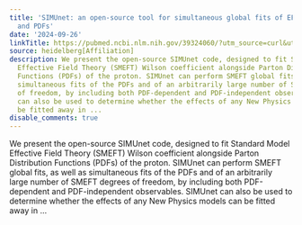```yaml
---
title: 'SIMUnet: an open-source tool for simultaneous global fits of EFT Wilson coefficients
  and PDFs'
date: '2024-09-26'
linkTitle: https://pubmed.ncbi.nlm.nih.gov/39324060/?utm_source=curl&utm_medium=rss&utm_campaign=pubmed-2&utm_content=1FakS-2QOkCT8HsMOQP1bCRQ4YzyumYOmxmF0moLsQ3dFB1E9V&fc=20220326224207&ff=20240926193917&v=2.18.0.post9+e462414
source: heidelberg[Affiliation]
description: We present the open-source SIMUnet code, designed to fit Standard Model
  Effective Field Theory (SMEFT) Wilson coefficient alongside Parton Distribution
  Functions (PDFs) of the proton. SIMUnet can perform SMEFT global fits, as well as
  simultaneous fits of the PDFs and of an arbitrarily large number of SMEFT degrees
  of freedom, by including both PDF-dependent and PDF-independent observables. SIMUnet
  can also be used to determine whether the effects of any New Physics models can
  be fitted away in ...
disable_comments: true
---
```

We present the open-source SIMUnet code, designed to fit Standard Model Effective Field Theory (SMEFT) Wilson coefficient alongside Parton Distribution Functions (PDFs) of the proton. SIMUnet can perform SMEFT global fits, as well as simultaneous fits of the PDFs and of an arbitrarily large number of SMEFT degrees of freedom, by including both PDF-dependent and PDF-independent observables. SIMUnet can also be used to determine whether the effects of any New Physics models can be fitted away in ...